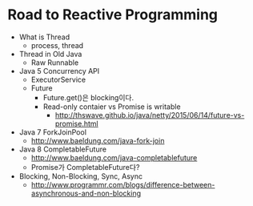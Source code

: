 # Road to Reactive Programming

- What is Thread
    - process, thread
- Thread in Old Java
    - Raw Runnable
- Java 5 Concurrency API
    - ExecutorService
    - Future
        - Future.get()은 blocking이다.
        - Read-only contaier vs Promise is writable
            - http://thswave.github.io/java/netty/2015/06/14/future-vs-promise.html
- Java 7 ForkJoinPool
    - http://www.baeldung.com/java-fork-join
- Java 8 CompletableFuture
    - http://www.baeldung.com/java-completablefuture
    - Promise가 CompletableFuture다? 
- Blocking, Non-Blocking, Sync, Async
    - http://www.programmr.com/blogs/difference-between-asynchronous-and-non-blocking

